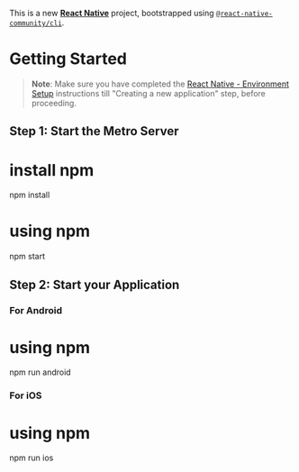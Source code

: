 This is a new [**React Native**](https://reactnative.dev) project, bootstrapped using [`@react-native-community/cli`](https://github.com/react-native-community/cli).

# Getting Started

>**Note**: Make sure you have completed the [React Native - Environment Setup](https://reactnative.dev/docs/environment-setup) instructions till "Creating a new application" step, before proceeding.

## Step 1: Start the Metro Server

# install npm
npm install

# using npm
npm start

## Step 2: Start your Application

### For Android

# using npm
npm run android


### For iOS

# using npm
npm run ios



